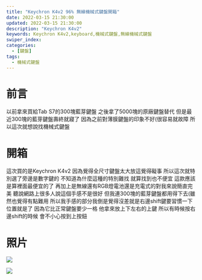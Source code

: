 ```yaml
---
title: "Keychron K4v2 96% 無線機械式鍵盤開箱"
date: 2022-03-15 21:30:00
updated: 2022-03-15 21:30:00
description: "Keychron K4v2"
keywords: Keychron K4v2,keyboard,機械式鍵盤,無線機械式鍵盤
swiper_index: 
categories:
  - [鍵盤]
tags:
  - 機械式鍵盤
---
```


# 前言

以前拿來買給Tab S7的300塊藍芽鍵盤
之後拿了5000塊的原廠鍵盤替代
但是最近300塊的藍芽鍵盤壽終就寢了
因為之前對薄膜鍵盤的印象不好(很容易就故障
所以這次就想說找機械式鍵盤

# 開箱

這次買的是Keychron K4v2 因為覺得全尺寸鍵盤太大放這覺得礙事
所以這次就特別選了旁邊是數字鍵的
不知道為什麼這種的特別難找
就算找到也不便宜
這款應該是算裡面最便宜的了
再加上是無線還有RGB燈電池還是充電式的對我來說簡直完美
聽說網路上很多人說這個手感不是很好
但我連300塊的藍芽鍵盤都用得下去(雖然也覺得有點難用
所以我手感的部分我倒是覺得沒差就是右邊shift鍵要習慣一下位置就是了
因為它比正常鍵盤要少一格
他拿來放上下左右的上鍵
所以有時候按右邊shift的時候
會不小心按到上按鈕

# 照片

![](https://cdn.jsdelivr.net/gh/sao-coding/sao-blog-images@main/post/keychron-k4v2-keyboard/keychron.jpg)

![](https://cdn.jsdelivr.net/gh/sao-coding/sao-blog-images@main/post/keychron-k4v2-keyboard/keychron1.jpg)